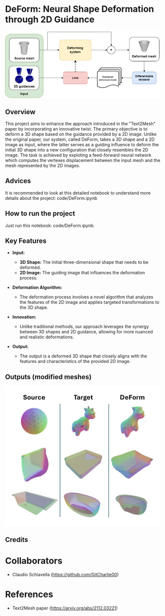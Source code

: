# DeForm: Neural Shape Deformation through 2D Guidance
![Architecture](./pics/architecture.jpg)
## Overview
This project aims to enhance the approach introduced in the "Text2Mesh" paper by incorporating an innovative twist. The primary objective is to deform a 3D shape based on the guidance provided by a 2D image. Unlike the original paper, our system, called DeForm, takes a 3D shape and a 2D image as input, where the latter serves as a guiding influence to deform the initial 3D shape into a new configuration that closely resembles the 2D image. The task is achieved by exploting a feed-forward neural network which computes the vertexes displacement between the input mesh and the mesh represented by the 2D images.

## Advices
It is recommended to look at this detailed notebook to understand more details about the project: code/DeForm.ipynb

## How to run the project
Just run this notebook: code/DeForm.ipynb.

## Key Features
- **Input:**
  - **3D Shape:** The initial three-dimensional shape that needs to be deformed.
  - **2D Image:** The guiding image that influences the deformation process.

- **Deformation Algorithm:**
  - The deformation process involves a novel algorithm that analyzes the features of the 2D image and applies targeted transformations to the 3D shape.

- **Innovation:**
  - Unlike traditional methods, our approach leverages the synergy between 3D shapes and 2D guidance, allowing for more nuanced and realistic deformations.

- **Output:**
  - The output is a deformed 3D shape that closely aligns with the features and characteristics of the provided 2D image.
 

## Outputs (modified meshes)
![Outputs](./pics/outputs.png)


## Credits
# Collaborators
- Claudio Schiavella (https://github.com/GitCharlie00)
# References
- Text2Mesh paper (https://arxiv.org/abs/2112.03221)
 
